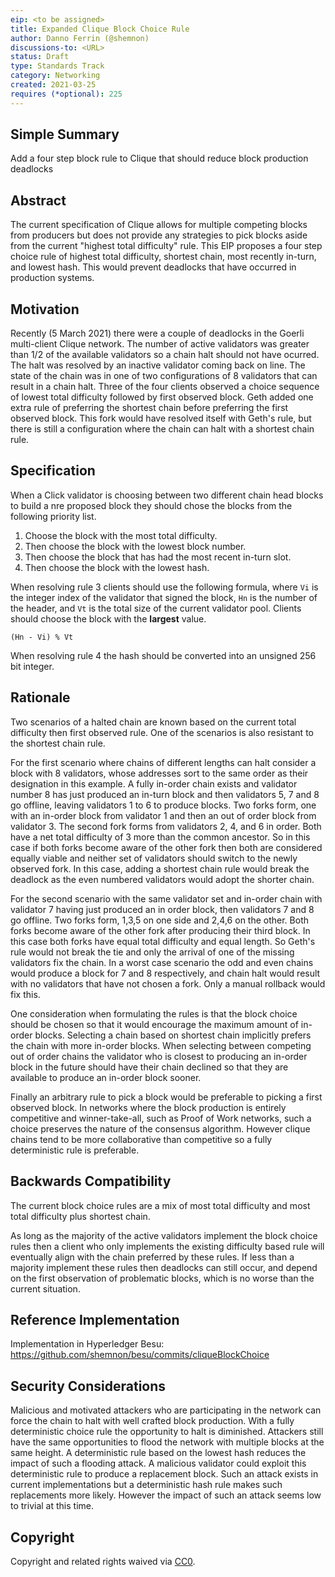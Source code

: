 ```yaml
---
eip: <to be assigned>
title: Expanded Clique Block Choice Rule
author: Danno Ferrin (@shemnon)
discussions-to: <URL>
status: Draft
type: Standards Track
category: Networking
created: 2021-03-25
requires (*optional): 225
---
```


## Simple Summary

Add a four step block rule to Clique that should reduce block production deadlocks

## Abstract

The current specification of Clique allows for multiple competing blocks from producers but does not
provide any strategies to pick blocks aside from the current "highest total difficulty" rule. This
EIP proposes a four step choice rule of highest total difficulty, shortest chain, most recently
in-turn, and lowest hash. This would prevent deadlocks that have occurred in production systems.

## Motivation

Recently (5 March 2021) there were a couple of deadlocks in the Goerli multi-client Clique network.
The number of active validators was greater than 1/2 of the available validators so a chain halt
should not have ocurred. The halt was resolved by an inactive validator coming back on line. The
state of the chain was in one of two configurations of 8 validators that can result in a chain halt.
Three of the four clients observed a choice sequence of lowest total difficulty followed by first
observed block. Geth added one extra rule of preferring the shortest chain before preferring the
first observed block. This fork would have resolved itself with Geth's rule, but there is still a
configuration where the chain can halt with a shortest chain rule.

## Specification

When a Click validator is choosing between two different chain head blocks to build a nre proposed
block they should chose the blocks from the following priority list.

1. Choose the block with the most total difficulty.
2. Then choose the block with the lowest block number.
3. Then choose the block that has had the most recent in-turn slot.
4. Then choose the block with the lowest hash.

When resolving rule 3 clients should use the following formula, where `Vi` is the integer index of
the validator that signed the block, `Hn` is the number of the header, and `Vt` is the total size of
the current validator pool. Clients should choose the block with the **largest** value.

```
(Hn - Vi) % Vt
```

When resolving rule 4 the hash should be converted into an unsigned 256 bit integer.

## Rationale

Two scenarios of a halted chain are known based on the current total difficulty then first observed
rule. One of the scenarios is also resistant to the shortest chain rule.

For the first scenario where chains of different lengths can halt consider a block with 8
validators, whose addresses sort to the same order as their designation in this example. A fully
in-order chain exists and validator number 8 has just produced an in-turn block and then validators
5, 7 and 8 go offline, leaving validators 1 to 6 to produce blocks. Two forks form, one with an
in-order block from validator 1 and then an out of order block from validator 3. The second fork
forms from validators 2, 4, and 6 in order. Both have a net total difficulty of 3 more than the
common ancestor. So in this case if both forks become aware of the other fork then both are
considered equally viable and neither set of validators should switch to the newly observed fork. In
this case, adding a shortest chain rule would break the deadlock as the even numbered validators
would adopt the shorter chain.

For the second scenario with the same validator set and in-order chain with validator 7 having just
produced an in order block, then validators 7 and 8 go offline. Two forks form, 1,3,5 on one side
and 2,4,6 on the other. Both forks become aware of the other fork after producing their third block.
In this case both forks have equal total difficulty and equal length. So Geth's rule would not break
the tie and only the arrival of one of the missing validators fix the chain. In a worst case
scenario the odd and even chains would produce a block for 7 and 8 respectively, and chain halt
would result with no validators that have not chosen a fork. Only a manual rollback would fix this.

One consideration when formulating the rules is that the block choice should be chosen so that it
would encourage the maximum amount of in-order blocks. Selecting a chain based on shortest chain
implicitly prefers the chain with more in-order blocks. When selecting between competing out of
order chains the validator who is closest to producing an in-order block in the future should have
their chain declined so that they are available to produce an in-order block sooner.

Finally an arbitrary rule to pick a block would be preferable to picking a first observed block. In
networks where the block production is entirely competitive and winner-take-all, such as Proof of
Work networks, such a choice preserves the nature of the consensus algorithm. However clique chains
tend to be more collaborative than competitive so a fully deterministic rule is preferable.

## Backwards Compatibility

The current block choice rules are a mix of most total difficulty and most total difficulty plus
shortest chain.

As long as the majority of the active validators implement the block choice rules then a client who
only implements the existing difficulty based rule will eventually align with the chain preferred by
these rules. If less than a majority implement these rules then deadlocks can still occur, and
depend on the first observation of problematic blocks, which is no worse than the current situation.

## Reference Implementation

Implementation in Hyperledger Besu: https://github.com/shemnon/besu/commits/cliqueBlockChoice

## Security Considerations

Malicious and motivated attackers who are participating in the network can force the chain to halt
with well crafted block production. With a fully deterministic choice rule the opportunity to halt
is diminished. Attackers still have the same opportunities to flood the network with multiple blocks
at the same height. A deterministic rule based on the lowest hash reduces the impact of such a
flooding attack. A malicious validator could exploit this deterministic rule to produce a
replacement block. Such an attack exists in current implementations but a deterministic hash rule
makes such replacements more likely. However the impact of such an attack seems low to trivial at
this time.

## Copyright

Copyright and related rights waived via [CC0](https://creativecommons.org/publicdomain/zero/1.0/).

